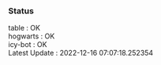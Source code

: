 ### Status


table : OK  
hogwarts : OK  
icy-bot : OK  
Latest Update : 2022-12-16 07:07:18.252354
